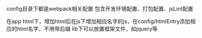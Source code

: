 config目录下都是webpack相关配置
包含开发环境配置、打包配置、jsLint配置

在app html下，增加html后在js下增加相应名字的js，在config/htmlEntry添加相应的html名字，不用带后缀
lib下可以放置框架文件，如jquery等
